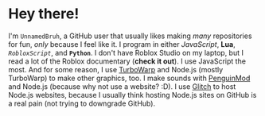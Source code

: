 # Hey there!
I'm `UnnamedBruh`, a GitHub user that usually likes making *many* repositories for fun, *only* because I feel like it.
I program in either *JavaScript*, **Lua**, *`RobloxScript`*, and **`Python`**. I don't have Roblox Studio on my laptop, but I read a lot of the Roblox documentary (**check it out**). I use JavaScript the most.
And for some reason, I use [TurboWarp](https://turbowarp.org) and Node.js (mostly TurboWarp) to make other graphics, too. I make sounds with [PenguinMod](https://penguinmod.com) and Node.js (because why not use a website? :D).
I use [Glitch](https://glitch.com) to host Node.js websites, because I usually think hosting Node.js sites on GitHub is a real pain (not trying to downgrade GitHub).
